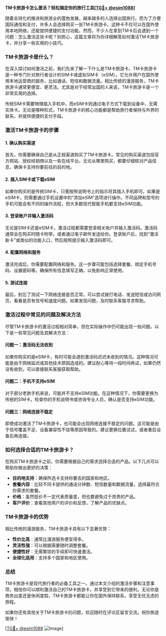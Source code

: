 **TM卡旅游卡怎么激活？轻松搞定你的旅行工具[[TG💪+ @esim1088](https://t.me/s/esim1088)]**

随着全球化的推进和旅游业的蓬勃发展，越来越多的人选择出国旅行。而为了方便国际通信和支付，许多人会选择购买一张TM卡旅游卡。这种卡不仅可以在国外使用本地网络，还能提供便捷的支付功能。然而，不少人在拿到TM卡后会遇到一个问题：怎么激活这张卡呢？别担心，这篇文章将为你详细解答如何激活TM卡旅游卡，并分享一些实用的小技巧。

### TM卡旅游卡是什么？

在深入探讨如何激活之前，我们先来了解一下什么是TM卡旅游卡。TM卡旅游卡是一种专门针对旅行者设计的SIM卡或虚拟SIM卡（eSIM）。它允许用户在国外使用本地运营商的服务，比如通话、短信和数据流量。相比传统的漫游服务，TM卡旅游卡通常更便宜、更灵活。尤其是对于经常出国的人来说，TM卡旅游卡是一个非常实用的选择。

传统SIM卡需要物理插入手机中，而eSIM卡则通过电子方式下载到设备中，无需实体卡。无论是哪种形式，TM卡旅游卡的核心功能都是帮助旅行者保持与外界的联系，并提供便捷的支付手段。

### 激活TM卡旅游卡的步骤

#### 1. 确认购买渠道

首先，你需要确保自己是从正规渠道购买了TM卡旅游卡。常见的购买渠道包括官方网站、授权经销商以及一些在线平台。无论从哪里购买，都要仔细核对产品信息，确保卡支持你要前往的目的地。

#### 2. 插入SIM卡或下载eSIM

如果你购买的是传统SIM卡，只需按照说明书上的指示将其插入手机即可。如果是eSIM卡，则需要通过手机设置中的“添加eSIM”选项进行操作。不同品牌和型号的手机可能会有不同的操作流程，但大多数现代智能手机都支持eSIM功能。

#### 3. 登录账户并输入激活码

无论是SIM卡还是eSIM卡，激活过程都需要登录相关账户并输入激活码。激活码通常会在购买时随卡附带，或者通过电子邮件发送给你。登录账户后，找到“激活新卡”或类似的功能入口，然后按照提示输入激活码即可。

#### 4. 配置网络和服务

激活完成后，你需要配置网络和服务。这一步骤可能包括选择套餐、绑定手机号码、设置密码等。确保所有信息填写正确，以免影响正常使用。

#### 5. 测试连接

最后，别忘了测试一下网络连接是否正常。可以尝试拨打电话、发送短信或访问网页，看看是否有信号和速度问题。如果发现问题，及时联系客服寻求帮助。

### 激活过程中常见的问题及解决方法

尽管TM卡旅游卡的激活过程相对简单，但在实际操作中仍可能出现一些问题。以下是一些常见问题及其解决方法：

#### 问题一：激活码无法收到

如果你购买的是eSIM卡，有时可能会遇到激活码迟迟未收到的情况。这种情况可能是由于网络延迟或其他技术原因造成的。建议耐心等待一段时间再试，如果仍然没有收到，可以直接联系客服获取帮助。

#### 问题二：手机不支持eSIM

对于部分老款手机来说，可能并不支持eSIM功能。在这种情况下，你需要更换为传统的SIM卡。检查你的手机说明书或咨询专业人员，确认是否支持eSIM功能。

#### 问题三：网络连接不稳定

即使成功激活了TM卡旅游卡，也可能会出现网络连接不稳定的问题。这可能是由于信号覆盖不足、设备兼容性不佳等原因导致的。建议更换位置试试，或者重启设备后再连接。

### 如何选择合适的TM卡旅游卡？

在购买TM卡旅游卡之前，你需要根据自己的需求选择合适的产品。以下几点可以帮助你做出更好的决策：

- **目的地支持**：确保所选卡支持你要去的国家和地区。
- **套餐内容**：比较不同卡提供的通话分钟数、短信数量和数据流量，选择最符合你需求的套餐。
- **价格**：虽然低价不一定代表质量差，但也要避免过于昂贵的产品。
- **客户评价**：查看其他用户的评价和反馈，了解产品的优缺点。

### TM卡旅游卡的优势

相比传统的漫游服务，TM卡旅游卡具有以下显著优势：

- **性价比高**：通常比漫游服务便宜得多。
- **灵活性强**：可以根据需要随时调整套餐。
- **便捷性好**：无需繁琐的手续即可快速激活。
- **全球化适用**：支持多个国家和地区使用。

### 总结

TM卡旅游卡是现代旅行者的必备工具之一。通过本文介绍的激活步骤和注意事项，相信你可以顺利激活自己的TM卡旅游卡，并享受到它带来的便利。无论你是商务出差还是休闲度假，TM卡旅游卡都能让你在国外保持联系，享受无忧无虑的旅程。

如果你还有其他关于TM卡旅游卡的问题，欢迎随时在评论区留言交流。祝你旅途愉快！

[[TG💪+ @esim1088](https://t.me/s/esim1088) ![Image](https://i.postimg.cc/4NQfJmqS/Snipaste-2025-05-13-00-14-12.png)]